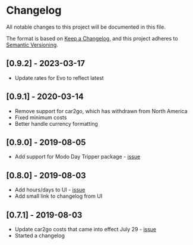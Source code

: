 # Changelog

All notable changes to this project will be documented in this file.

The format is based on [Keep a Changelog](https://keepachangelog.com/en/1.0.0/), and this project adheres to [Semantic Versioning](https://semver.org/spec/v2.0.0.html).

## [0.9.2] - 2023-03-17

- Update rates for Evo to reflect latest

## [0.9.1] - 2020-03-14

- Remove support for car2go, which has withdrawn from North America
- Fixed minimum costs
- Better handle currency formatting

## [0.9.0] - 2019-08-05

- Add support for Modo Day Tripper package - [issue](https://github.com/wachunga/car-share-fare/issues/13)

## [0.8.0] - 2019-08-03

- Add hours/days to UI - [issue](https://github.com/wachunga/car-share-fare/issues/6)
- Add small link to changelog from UI

## [0.7.1] - 2019-08-03

- Update car2go costs that came into effect July 29 - [issue](https://github.com/wachunga/car-share-fare/issues/11)
- Started a changelog
